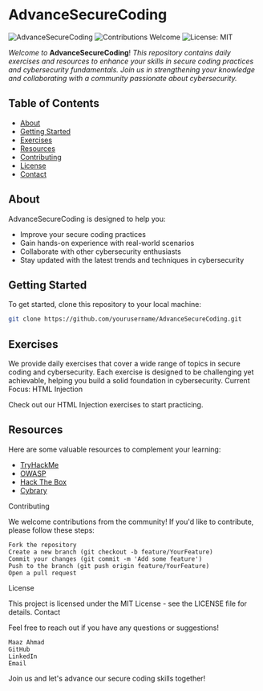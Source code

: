 # AdvanceSecureCoding

![AdvanceSecureCoding](https://img.shields.io/badge/Cybersecurity-Advanced-blue.svg) 
![Contributions Welcome](https://img.shields.io/badge/Contributions-Welcome-brightgreen.svg) 
![License: MIT](https://img.shields.io/badge/License-MIT-yellow.svg)

*Welcome to* **AdvanceSecureCoding**! *This repository contains daily exercises and resources to enhance your skills in secure coding practices and cybersecurity fundamentals. Join us in strengthening your knowledge and collaborating with a community passionate about cybersecurity.*

## Table of Contents

- [About](#about)
- [Getting Started](#getting-started)
- [Exercises](#exercises)
- [Resources](#resources)
- [Contributing](#contributing)
- [License](#license)
- [Contact](#contact)

## About

AdvanceSecureCoding is designed to help you:
- Improve your secure coding practices
- Gain hands-on experience with real-world scenarios
- Collaborate with other cybersecurity enthusiasts
- Stay updated with the latest trends and techniques in cybersecurity

## Getting Started

To get started, clone this repository to your local machine:

```bash
git clone https://github.com/yourusername/AdvanceSecureCoding.git
```


## Exercises

We provide daily exercises that cover a wide range of topics in secure coding and cybersecurity. Each exercise is designed to be challenging yet achievable, helping you build a solid foundation in cybersecurity.
Current Focus: HTML Injection

Check out our HTML Injection exercises to start practicing.
## Resources

Here are some valuable resources to complement your learning:

- [TryHackMe](https://tryhackme.com)
- [OWASP](https://owasp.org)
- [Hack The Box](https://www.hackthebox.eu)
- [Cybrary](https://www.cybrary.it)

Contributing

We welcome contributions from the community! If you'd like to contribute, please follow these steps:

    Fork the repository
    Create a new branch (git checkout -b feature/YourFeature)
    Commit your changes (git commit -m 'Add some feature')
    Push to the branch (git push origin feature/YourFeature)
    Open a pull request

License

This project is licensed under the MIT License - see the LICENSE file for details.
Contact

Feel free to reach out if you have any questions or suggestions!

    Maaz Ahmad
    GitHub
    LinkedIn
    Email

Join us and let's advance our secure coding skills together!
